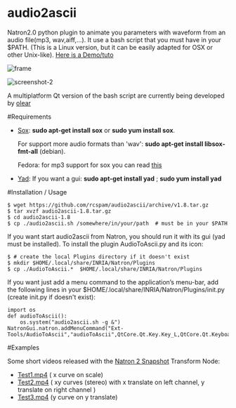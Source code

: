 # audio2ascii
  Natron2.0 python plugin to animate you parameters with waveform from an audio file(mp3, wav,aiff,...).
  It use a bash script that you must have in your $PATH. (This is a Linux version, but it can be easily adapted for OSX or other Unix-like).
  [Here is a Demo/tuto](https://www.youtube.com/watch?v=koagSOPnsVw)

 ![frame](https://cloud.githubusercontent.com/assets/10021906/8639016/ce766e70-28cc-11e5-9c19-486f64b71992.png)

 
 ![screenshot-2](https://cloud.githubusercontent.com/assets/10021906/8639230/a3a4e7f6-28d3-11e5-96e1-3e0490e6b9fe.png)


 A multiplatform Qt version of the bash script are currently being developed by [olear](https://github.com/olear/audiocurve)

#Requirements

 * [Sox](http://sox.sourceforge.net/): **sudo apt-get install sox** or  **sudo yum install sox**.

    For support more audio formats than 'wav': **sudo apt-get install libsox-fmt-all** (debian).

    Fedora: for mp3 support for sox you can read [this](https://unix.stackexchange.com/questions/98524/sox-returns-an-error-when-i-try-to-handle-mp3-files)

 * [Yad](http://sourceforge.net/projects/yad-dialog): If you want a gui: **sudo apt-get install yad** ; **sudo yum install yad**

#Installation / Usage

```
$ wget https://github.com/rcspam/audio2ascii/archive/v1.8.tar.gz
$ tar xvzf audio2ascii-1.8.tar.gz
$ cd audio2ascii-1.8
$ cp ./audio2ascii.sh /somewhere/in/your/path  # must be in your $PATH
```
If you want start audio2ascii from Natron, you should run it with its gui (yad must be installed). To install the plugin AudioToAscii.py and its icon:
```
$ # create the local Plugins directory if it doesn't exist
$ mkdir $HOME/.local/share/INRIA/Natron/Plugins
$ cp ./AudioToAscii.*  $HOME/.local/share/INRIA/Natron/Plugins
```
If you want just add a menu command to the application’s menu-bar, add the following lines in your $HOME/.local/share/INRIA/Natron/Plugins/init.py (create init.py if doesn't exist):

```
import os
def audioToAscii():
    os.system("audio2ascii.sh -g &")
NatronGui.natron.addMenuCommand("Ext-Tools/AudioToAscii","audioToAscii",QtCore.Qt.Key.Key_L,QtCore.Qt.KeyboardModifier.ShiftModifier)
```

#Examples

Some short videos released with the [Natron 2 Snapshot](http://sourceforge.net/projects/natron/files/snapshots/) Transform Node:

* [Test1.mp4](https://dl.dropboxusercontent.com/u/2677320/test1.mp4) ( x curve on scale)
* [Test2.mp4](https://dl.dropboxusercontent.com/u/2677320/test2.mp4) ( xy curves (stereo) with x translate on left channel,  y translate on right channel )
* [Test3.mp4](https://dl.dropboxusercontent.com/u/2677320/test3.mp4) (y curve on y translate)
